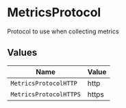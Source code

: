 # MetricsProtocol

Protocol to use when collecting metrics


## Values

| Name                   | Value                  |
| ---------------------- | ---------------------- |
| `MetricsProtocolHTTP`  | http                   |
| `MetricsProtocolHTTPS` | https                  |